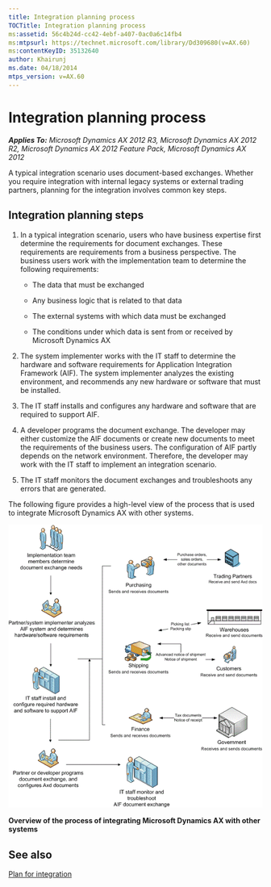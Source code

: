 ```yaml
---
title: Integration planning process
TOCTitle: Integration planning process
ms:assetid: 56c4b24d-cc42-4ebf-a407-0ac0a6c14fb4
ms:mtpsurl: https://technet.microsoft.com/library/Dd309680(v=AX.60)
ms:contentKeyID: 35132640
author: Khairunj
ms.date: 04/18/2014
mtps_version: v=AX.60
---
```


# Integration planning process 


_**Applies To:** Microsoft Dynamics AX 2012 R3, Microsoft Dynamics AX 2012 R2, Microsoft Dynamics AX 2012 Feature Pack, Microsoft Dynamics AX 2012_

A typical integration scenario uses document-based exchanges. Whether you require integration with internal legacy systems or external trading partners, planning for the integration involves common key steps.

## Integration planning steps

1.  In a typical integration scenario, users who have business expertise first determine the requirements for document exchanges. These requirements are requirements from a business perspective. The business users work with the implementation team to determine the following requirements:
    
      - The data that must be exchanged
    
      - Any business logic that is related to that data
    
      - The external systems with which data must be exchanged
    
      - The conditions under which data is sent from or received by Microsoft Dynamics AX

2.  The system implementer works with the IT staff to determine the hardware and software requirements for Application Integration Framework (AIF). The system implementer analyzes the existing environment, and recommends any new hardware or software that must be installed.

3.  The IT staff installs and configures any hardware and software that are required to support AIF.

4.  A developer programs the document exchange. The developer may either customize the AIF documents or create new documents to meet the requirements of the business users. The configuration of AIF partly depends on the network environment. Therefore, the developer may work with the IT staff to implement an integration scenario.

5.  The IT staff monitors the document exchanges and troubleshoots any errors that are generated.

The following figure provides a high-level view of the process that is used to integrate Microsoft Dynamics AX with other systems.

![AIF Integration Process](images/Dd309680.AIFIntegrationProcess(AX.60).gif "AIF Integration Process")

**Overview of the process of integrating Microsoft Dynamics AX with other systems**

## See also

[Plan for integration](plan-for-integration.md)

  


